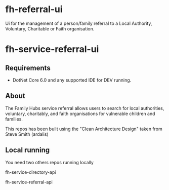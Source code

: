 # fh-referral-ui
Ui for the management of a person/family referral to a Local Authority, Voluntary, Charitable or Faith organisation.
# fh-service-referral-ui

## Requirements
* DotNet Core 6.0 and any supported IDE for DEV running.

## About

The Family Hubs service referral allows users to search for local authorities, voluntary, charitably, and faith organisations for vulnerable children and families.

This repos has been built using the "Clean Architecture Design" taken from Steve Smith (ardalis)


## Local running

You need two others repos running locally

fh-service-directory-api

fh-service-referral-api

